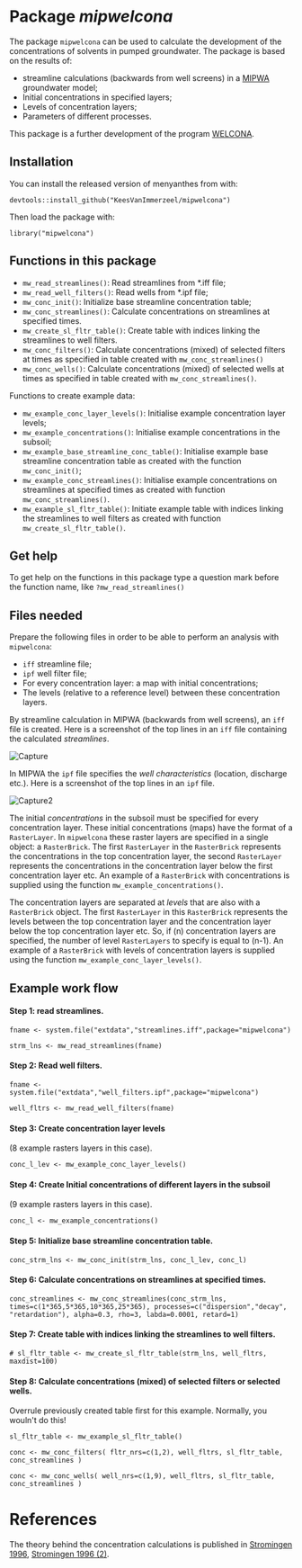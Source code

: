# Package *mipwelcona*

<!-- badges: start -->
<!-- badges: end -->

The package `mipwelcona` can be used to calculate the development of the concentrations of solvents in pumped groundwater. The package is based on the results of:

* streamline calculations (backwards from well screens) in a [MIPWA](https://oss.deltares.nl/web/imod/mipwa-showcase) groundwater model;
* Initial concentrations in specified layers;
* Levels of concentration layers; 
* Parameters of different processes.

This package is a further development of the program [WELCONA](https://edepot.wur.nl/10147).

## Installation

You can install the released version of menyanthes from with:

`devtools::install_github("KeesVanImmerzeel/mipwelcona")`

Then load the package with:

`library("mipwelcona")` 

## Functions in this package
- `mw_read_streamlines()`: Read streamlines from *.iff file;
- `mw_read_well_filters()`: Read wells from *.ipf file;
- `mw_conc_init()`: Initialize base streamline concentration table;
- `mw_conc_streamlines()`: Calculate concentrations on streamlines at specified times.
- `mw_create_sl_fltr_table()`: Create table with indices linking the streamlines to well filters.
- `mw_conc_filters()`: Calculate concentrations (mixed) of selected filters at times as specified in table created with `mw_conc_streamlines()`
- `mw_conc_wells()`: Calculate concentrations (mixed) of selected wells at times as specified in table created with `mw_conc_streamlines()`.

Functions to create example data:

- `mw_example_conc_layer_levels()`: Initialise example concentration layer levels;
- `mw_example_concentrations()`: Initialise example concentrations in the subsoil; 
- `mw_example_base_streamline_conc_table()`: Initialise example base streamline concentration table as created with the function `mw_conc_init()`; 
- `mw_example_conc_streamlines()`: Initialise example concentrations on streamlines at specified times as created with function `mw_conc_streamlines()`.
- `mw_example_sl_fltr_table()`: Initiate example table with indices linking the streamlines to well filters as created with function `mw_create_sl_fltr_table()`.

## Get help

To get help on the functions in this package type a question mark before the function name, like `?mw_read_streamlines()`

## Files needed

Prepare the following files in order to be able to perform an analysis with `mipwelcona`:

* `iff` streamline file;
* `ipf` well filter file;
* For every concentration layer: a map with initial concentrations; 
* The levels (relative to a reference level) between these concentration layers.


By streamline calculation in MIPWA (backwards from well screens), an `iff` file is created. Here is a screenshot of the top lines in an `iff` file containing the calculated *streamlines*.

![Capture](https://user-images.githubusercontent.com/16401251/94780598-001ad380-03c9-11eb-9558-82b8f4da889c.PNG)

In MIPWA the `ipf` file specifies the *well characteristics* (location, discharge etc.). Here is a screenshot of the top lines in an `ipf` file.

![Capture2](https://user-images.githubusercontent.com/16401251/94781503-3a38a500-03ca-11eb-96ab-6d6c9ed4637f.PNG)

The initial *concentrations* in the subsoil must be specified for every concentration layer. These initial concentrations (maps) have the format of a `RasterLayer`. In `mipwelcona` these raster layers are specified in a single object: a `RasterBrick`. The first `RasterLayer` in the `RasterBrick` represents the concentrations in the top concentration layer, the second `RasterLayer` represents the concentrations in the concentration layer below the first concentration layer etc. An example of a `RasterBrick` with concentrations is supplied using the function `mw_example_concentrations()`.

The concentration layers are separated at *levels* that are also with a `RasterBrick` object. The first `RasterLayer` in this `RasterBrick` represents the levels between the top concentration layer and the concentration layer below the top concentration layer etc. So, if (n) concentration layers are specified, the number of level `RasterLayers` to specify is equal to (n-1). An example of a `RasterBrick` with levels of concentration layers is supplied using the function `mw_example_conc_layer_levels()`.


## Example work flow

#### Step 1: read streamlines.
`fname <- system.file("extdata","streamlines.iff",package="mipwelcona")`

`strm_lns <- mw_read_streamlines(fname)`

#### Step 2: Read well filters.
`fname <- system.file("extdata","well_filters.ipf",package="mipwelcona")`

`well_fltrs <- mw_read_well_filters(fname)`

#### Step 3: Create concentration layer levels 
(8 example rasters layers in this case).

`conc_l_lev <- mw_example_conc_layer_levels()`

#### Step 4: Create Initial concentrations of different layers in the subsoil 
(9 example rasters layers in this case).

`conc_l <- mw_example_concentrations()`

#### Step 5: Initialize base streamline concentration table.
`conc_strm_lns <- mw_conc_init(strm_lns, conc_l_lev, conc_l)`

#### Step 6: Calculate concentrations on streamlines at specified times.
`conc_streamlines <- mw_conc_streamlines(conc_strm_lns, times=c(1*365,5*365,10*365,25*365), processes=c("dispersion","decay", "retardation"), alpha=0.3, rho=3, labda=0.0001, retard=1)`

#### Step 7: Create table with indices linking the streamlines to well filters.
`# sl_fltr_table <- mw_create_sl_fltr_table(strm_lns, well_fltrs, maxdist=100)`

#### Step 8: Calculate concentrations (mixed) of selected filters or selected wells.
Overrule previously created table first for this example. Normally, you wouln't do this!

`sl_fltr_table <- mw_example_sl_fltr_table()` 

`conc <- mw_conc_filters( fltr_nrs=c(1,2), well_fltrs, sl_fltr_table, conc_streamlines )`

`conc <- mw_conc_wells( well_nrs=c(1,9), well_fltrs, sl_fltr_table, conc_streamlines )`

# References

The theory behind the concentration calculations is published in [Stromingen 1996](https://edepot.wur.nl/10128), [Stromingen 1996 (2)](https://www.nhv.nu/uploads/fileservice/stromingen/attachment/1996-3_Brieven.pdf).




